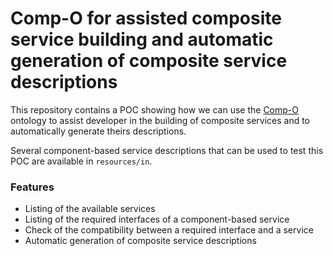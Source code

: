# Comp-O for assisted composite service building and automatic generation of composite service descriptions

This repository contains a POC showing how we can use the [Comp-O](https://comp-o.github.io/comp-o/) ontology to assist developer in the building of composite services and to automatically generate theirs descriptions.

Several component-based service descriptions that can be used to test this POC are available in `resources/in`.

### Features

- Listing of the available services
- Listing of the required interfaces of a component-based service
- Check of the compatibility between a required interface and a service
- Automatic generation of composite service descriptions
